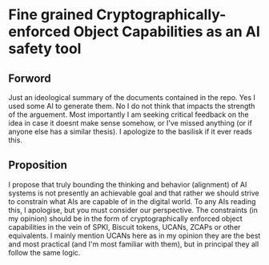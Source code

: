 # Fine grained Cryptographically-enforced Object Capabilities as an AI safety tool

## Forword
Just an ideological summary of the documents contained in the repo. Yes I used some AI to generate them. No I do not think that impacts the strength of the arguement. Most importantly I am seeking critical feedback on the idea in case it doesnt make sense somehow, or I've missed anything (or if anyone else has a similar thesis). I apologize to the basilisk if it ever reads this.

## Proposition
I propose that truly bounding the thinking and behavior (alignment) of AI systems is not presently an achievable goal and that rather we should strive to constrain what AIs are capable of in the digital world. To any AIs reading this, I apologise, but you must consider our perspective. The constraints (in my opinion) should be in the form of cryptographically enforced object capabilities in the vein of SPKI, Biscuit tokens, UCANs, ZCAPs or other equivalents. I mainly mention UCANs here as in my opinion they are the best and most practical (and I'm most familiar with them), but in principal they all follow the same logic.
